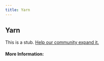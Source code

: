 ```yaml
---
title: Yarn
---
```


## Yarn

This is a stub. [Help our community expand it.](https://github.com/freeCodeCamp/guide-articles/tree/master/articles/Tools/Yarn/index.md)

<!-- The article goes here, in GitHub-flavored Markdown. Feel free to add YouTube videos, images, and CodePen/JSBin embeds  -->

#### More Information:
<!-- Please add any articles you think might be helpful to read before writing the article -->


